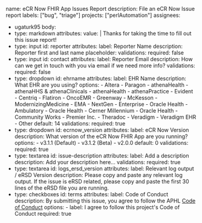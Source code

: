 name: eCR Now FHIR App Issues Report
description: File an eCR Now Issue report
labels: ["bug", "triage"]
projects: ["perlAutomation"]
assignees:
  - ugaturk95
body:
  - type: markdown
    attributes:
      value: |
        Thanks for taking the time to fill out this issue report!
  - type: input
    id: reporter
    attributes:
      label: Reporter Name
      description: Reporter first and last name
      placeholder: 
    validations:
      required: false
  - type: input
    id: contact
    attributes:
      label: Reporter Email
      description: How can we get in touch with you via email if we need more info?
    validations:
      required: false
  - type: dropdown
    id: ehrname
    attributes:
      label: EHR Name
      description: What EHR are you using?
      options:
        - Altera - Paragon
        - athenaHealth - athenaHHS & athenaClinicals
        - athenaHealth - athenaPractice
        - Evident - Centriq
        - Flatiron - OncoEMR
        - Greenway
        - McKesson
        - ModernizingMedicine - EMA
        - NextGen - Enterprise
        - Oracle Health - Ambulatory
        - Oracle Health - Cerner Millennium
        - Oracle Health - Community Works
        - Premier Inc. - Theradoc
        - Veradigm - Veradigm EHR
        - Other
      default: 14
    validations:
      required: true
  - type: dropdown
    id: ecrnow_version
    attributes:
      label: eCR Now Version
      description: What version of the eCR Now FHIR App are you running?
      options:
        - v3.1.1 (Default)
        - v3.1.2 (Beta)
        - v2.0.0
      default: 0
    validations:
      required: true
  - type: textarea
    id: issue-description
    attributes:
      label: Add a description
      description: Add your description here...
    validations:
      required: true
  - type: textarea
    id: logs_ersd_version
    attributes:
      label: Relevant log output / eRSD Version
      description: Please copy and paste any relevant log output. If the issue is eRSD related, please copy and paste the first 30 lines of the eRSD file you are running.
  - type: checkboxes
    id: terms
    attributes:
      label: Code of Conduct
      description: By submitting this issue, you agree to follow the APHL [Code of Conduct](https://example.com)
      options:
        - label: I agree to follow this project's Code of Conduct
          required: true
